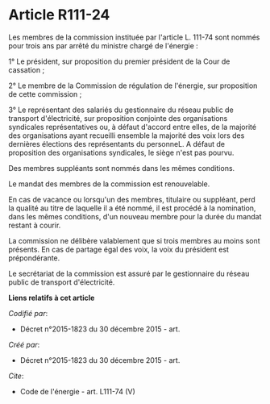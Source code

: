 # Article R111-24

Les membres de la commission instituée par l'article L. 111-74 sont nommés pour trois ans par arrêté du ministre chargé de
l'énergie : 

1° Le président, sur proposition du premier président de la Cour de cassation ; 

2° Le membre de la Commission de régulation de l'énergie, sur proposition de cette commission ; 

3° Le représentant des salariés du gestionnaire du réseau public de transport d'électricité, sur proposition conjointe des
organisations syndicales représentatives ou, à défaut d'accord entre elles, de la majorité des organisations ayant recueilli
ensemble la majorité des voix lors des dernières élections des représentants du personneL. A défaut de proposition des
organisations syndicales, le siège n'est pas pourvu. 

Des membres suppléants sont nommés dans les mêmes conditions. 

Le mandat des membres de la commission est renouvelable. 

En cas de vacance ou lorsqu'un des membres, titulaire ou suppléant, perd la qualité au titre de laquelle il a été nommé, il
est procédé à la nomination, dans les mêmes conditions, d'un nouveau membre pour la durée du mandat restant à courir. 

La commission ne délibère valablement que si trois membres au moins sont présents. En cas de partage égal des voix, la voix
du président est prépondérante. 

Le secrétariat de la commission est assuré par le gestionnaire du réseau public de transport d'électricité.

**Liens relatifs à cet article**

_Codifié par_:

  - Décret n°2015-1823 du 30 décembre 2015 - art.

_Créé par_:

  - Décret n°2015-1823 du 30 décembre 2015 - art.

_Cite_:

  - Code de l'énergie - art. L111-74 (V)
